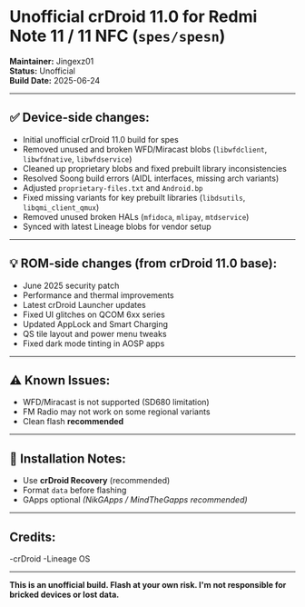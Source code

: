 # Unofficial crDroid 11.0 for Redmi Note 11 / 11 NFC (`spes/spesn`)

**Maintainer:** Jingexz01  
**Status:** Unofficial  
**Build Date:** 2025-06-24

---

## ✅ Device-side changes:
- Initial unofficial crDroid 11.0 build for spes
- Removed unused and broken WFD/Miracast blobs (`libwfdclient`, `libwfdnative`, `libwfdservice`)
- Cleaned up proprietary blobs and fixed prebuilt library inconsistencies
- Resolved Soong build errors (AIDL interfaces, missing arch variants)
- Adjusted `proprietary-files.txt` and `Android.bp`
- Fixed missing variants for key prebuilt libraries (`libdsutils`, `libqmi_client_qmux`)
- Removed unused broken HALs (`mfidoca`, `mlipay`, `mtdservice`)
- Synced with latest Lineage blobs for vendor setup

---

## 💡 ROM-side changes (from crDroid 11.0 base):
- June 2025 security patch
- Performance and thermal improvements
- Latest crDroid Launcher updates
- Fixed UI glitches on QCOM 6xx series
- Updated AppLock and Smart Charging
- QS tile layout and power menu tweaks
- Fixed dark mode tinting in AOSP apps

---

## ⚠️ Known Issues:
- WFD/Miracast is not supported (SD680 limitation)
- FM Radio may not work on some regional variants
- Clean flash **recommended**

---

## 🔧 Installation Notes:
- Use **crDroid Recovery** (recommended)
- Format `data` before flashing
- GApps optional *(NikGApps / MindTheGapps recommended)*

---

## Credits:
-crDroid
-Lineage OS

---

**This is an unofficial build. Flash at your own risk. I'm not responsible for bricked devices or lost data.**

